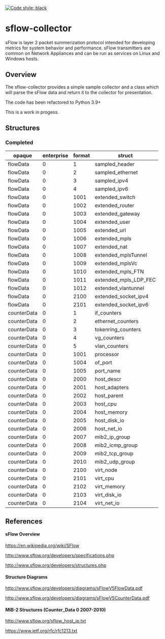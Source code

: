 [![Code style: black](https://img.shields.io/badge/code%20style-black-000000.svg)](https://github.com/psf/black)

# sflow-collector

sFlow is layer 2 packet summerization protocol intended for developing metrics for system behavior and performance. sFlow transmitters are common on Network Appliances and can be run as services on Linux and Windows hosts.

## Overview

The sflow-collector provides a simple sample collector and a class which will parse the sFlow data and return it to the collector for presentation.

The code has been refactored to Python 3.9+

This is a work in progess.

## Structures

### Completed

| opaque      | enterprise | format | struct                |
| ----------- | ---------- | ------ | --------------------- |
| flowData    | 0          | 1      | sampled_header        |
| flowData    | 0          | 2      | sampled_ethernet      |
| flowData    | 0          | 3      | sampled_ipv4          |
| flowData    | 0          | 4      | sampled_ipv6          |
| flowData    | 0          | 1001   | extended_switch       |
| flowData    | 0          | 1002   | extended_router       |
| flowData    | 0          | 1003   | extended_gateway      |
| flowData    | 0          | 1004   | extended_user         |
| flowData    | 0          | 1005   | extended_url          |
| flowData    | 0          | 1006   | extended_mpls         |
| flowData    | 0          | 1007   | extended_nat          |
| flowData    | 0          | 1008   | extended_mplsTunnel   |
| flowData    | 0          | 1009   | extended_mplsVc       |
| flowData    | 0          | 1010   | extended_mpls_FTN     |
| flowData    | 0          | 1011   | extended_mpls_LDP_FEC |
| flowData    | 0          | 1012   | extended_vlantunnel   |
| flowData    | 0          | 2100   | extended_socket_ipv4  |
| flowData    | 0          | 2101   | extended_socket_ipv6  |
| counterData | 0          | 1      | if_counters           |
| counterData | 0          | 2      | ethernet_counters     |
| counterData | 0          | 3      | tokenring_counters    |
| counterData | 0          | 4      | vg_counters           |
| counterData | 0          | 5      | vlan_counters         |
| counterData | 0          | 1001   | processor             |
| counterData | 0          | 1004   | of_port               |
| counterData | 0          | 1005   | port_name             |
| counterData | 0          | 2000   | host_descr            |
| counterData | 0          | 2001   | host_adapters         |
| counterData | 0          | 2002   | host_parent           |
| counterData | 0          | 2003   | host_cpu              |
| counterData | 0          | 2004   | host_memory           |
| counterData | 0          | 2005   | host_disk_io          |
| counterData | 0          | 2006   | host_net_io           |
| counterData | 0          | 2007   | mib2_ip_group         |
| counterData | 0          | 2008   | mib2_icmp_group       |
| counterData | 0          | 2009   | mib2_tcp_group        |
| counterData | 0          | 2010   | mib2_udp_group        |
| counterData | 0          | 2100   | virt_node             |
| counterData | 0          | 2101   | virt_cpu              |
| counterData | 0          | 2102   | virt_memory           |
| counterData | 0          | 2103   | virt_disk_io          |
| counterData | 0          | 2104   | virt_net_io           |

## References

#### sFlow Overview

https://en.wikipedia.org/wiki/SFlow

http://www.sflow.org/developers/specifications.php

http://www.sflow.org/developers/structures.php

#### Structure Diagrams

http://www.sflow.org/developers/diagrams/sFlowV5FlowData.pdf

http://www.sflow.org/developers/diagrams/sFlowV5CounterData.pdf

#### MIB-2 Structures (Counter_Data 0 2007-2010)

http://www.sflow.org/sflow_host_ip.txt

https://www.ietf.org/rfc/rfc1213.txt
